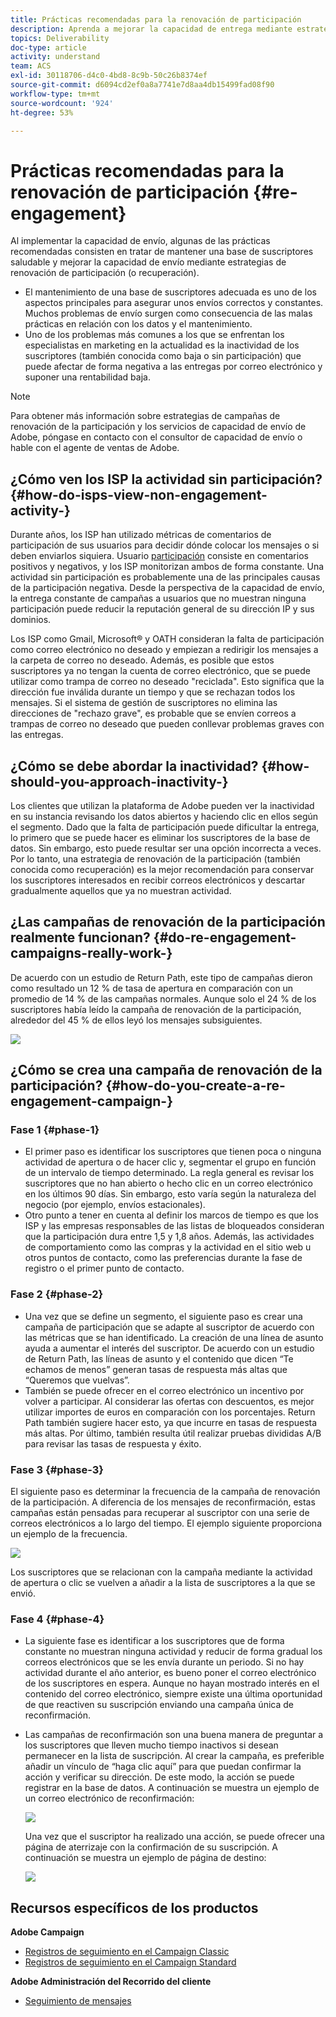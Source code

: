 ```yaml
---
title: Prácticas recomendadas para la renovación de participación
description: Aprenda a mejorar la capacidad de entrega mediante estrategias de renovación de la participación.
topics: Deliverability
doc-type: article
activity: understand
team: ACS
exl-id: 30118706-d4c0-4bd8-8c9b-50c26b8374ef
source-git-commit: d6094cd2ef0a8a7741e7d8aa4db15499fad08f90
workflow-type: tm+mt
source-wordcount: '924'
ht-degree: 53%

---
```


# Prácticas recomendadas para la renovación de participación {#re-engagement}

Al implementar la capacidad de envío, algunas de las prácticas recomendadas consisten en tratar de mantener una base de suscriptores saludable y mejorar la capacidad de envío mediante estrategias de renovación de participación (o recuperación).

* El mantenimiento de una base de suscriptores adecuada es uno de los aspectos principales para asegurar unos envíos correctos y constantes. Muchos problemas de envío surgen como consecuencia de las malas prácticas en relación con los datos y el mantenimiento.
* Uno de los problemas más comunes a los que se enfrentan los especialistas en marketing en la actualidad es la inactividad de los suscriptores (también conocida como baja o sin participación) que puede afectar de forma negativa a las entregas por correo electrónico y suponer una rentabilidad baja.

>[!NOTE]
>
>Para obtener más información sobre estrategias de campañas de renovación de la participación y los servicios de capacidad de envío de Adobe, póngase en contacto con el consultor de capacidad de envío o hable con el agente de ventas de Adobe.

## ¿Cómo ven los ISP la actividad sin participación? {#how-do-isps-view-non-engagement-activity-}

Durante años, los ISP han utilizado métricas de comentarios de participación de sus usuarios para decidir dónde colocar los mensajes o si deben enviarlos siquiera. Usuario [participación](/help/engagement.md) consiste en comentarios positivos y negativos, y los ISP monitorizan ambos de forma constante. Una actividad sin participación es probablemente una de las principales causas de la participación negativa. Desde la perspectiva de la capacidad de envío, la entrega constante de campañas a usuarios que no muestran ninguna participación puede reducir la reputación general de su dirección IP y sus dominios.

Los ISP como Gmail, Microsoft® y OATH consideran la falta de participación como correo electrónico no deseado y empiezan a redirigir los mensajes a la carpeta de correo no deseado. Además, es posible que estos suscriptores ya no tengan la cuenta de correo electrónico, que se puede utilizar como trampa de correo no deseado &quot;reciclada&quot;. Esto significa que la dirección fue inválida durante un tiempo y que se rechazan todos los mensajes. Si el sistema de gestión de suscriptores no elimina las direcciones de &quot;rechazo grave&quot;, es probable que se envíen correos a trampas de correo no deseado que pueden conllevar problemas graves con las entregas.

## ¿Cómo se debe abordar la inactividad? {#how-should-you-approach-inactivity-}

Los clientes que utilizan la plataforma de Adobe pueden ver la inactividad en su instancia revisando los datos abiertos y haciendo clic en ellos según el segmento. Dado que la falta de participación puede dificultar la entrega, lo primero que se puede hacer es eliminar los suscriptores de la base de datos. Sin embargo, esto puede resultar ser una opción incorrecta a veces. Por lo tanto, una estrategia de renovación de la participación (también conocida como recuperación) es la mejor recomendación para conservar los suscriptores interesados en recibir correos electrónicos y descartar gradualmente aquellos que ya no muestran actividad.

## ¿Las campañas de renovación de la participación realmente funcionan? {#do-re-engagement-campaigns-really-work-}

De acuerdo con un estudio de Return Path, este tipo de campañas dieron como resultado un 12 % de tasa de apertura en comparación con un promedio de 14 % de las campañas normales. Aunque solo el 24 % de los suscriptores había leído la campaña de renovación de la participación, alrededor del 45 % de ellos leyó los mensajes subsiguientes.

![](../../help/assets/deliverability_implementation_1.png)

## ¿Cómo se crea una campaña de renovación de la participación? {#how-do-you-create-a-re-engagement-campaign-}

### Fase 1 {#phase-1}

* El primer paso es identificar los suscriptores que tienen poca o ninguna actividad de apertura o de hacer clic y, segmentar el grupo en función de un intervalo de tiempo determinado. La regla general es revisar los suscriptores que no han abierto o hecho clic en un correo electrónico en los últimos 90 días. Sin embargo, esto varía según la naturaleza del negocio (por ejemplo, envíos estacionales).
* Otro punto a tener en cuenta al definir los marcos de tiempo es que los ISP y las empresas responsables de las listas de bloqueados consideran que la participación dura entre 1,5 y 1,8 años. Además, las actividades de comportamiento como las compras y la actividad en el sitio web u otros puntos de contacto, como las preferencias durante la fase de registro o el primer punto de contacto.

### Fase 2 {#phase-2}

* Una vez que se define un segmento, el siguiente paso es crear una campaña de participación que se adapte al suscriptor de acuerdo con las métricas que se han identificado. La creación de una línea de asunto ayuda a aumentar el interés del suscriptor. De acuerdo con un estudio de Return Path, las líneas de asunto y el contenido que dicen “Te echamos de menos” generan tasas de respuesta más altas que “Queremos que vuelvas”.
* También se puede ofrecer en el correo electrónico un incentivo por volver a participar. Al considerar las ofertas con descuentos, es mejor utilizar importes de euros en comparación con los porcentajes. Return Path también sugiere hacer esto, ya que incurre en tasas de respuesta más altas. Por último, también resulta útil realizar pruebas divididas A/B para revisar las tasas de respuesta y éxito.

### Fase 3 {#phase-3}

El siguiente paso es determinar la frecuencia de la campaña de renovación de la participación. A diferencia de los mensajes de reconfirmación, estas campañas están pensadas para recuperar al suscriptor con una serie de correos electrónicos a lo largo del tiempo. El ejemplo siguiente proporciona un ejemplo de la frecuencia.

![](../../help/assets/deliverability_implementation_2.png)

Los suscriptores que se relacionan con la campaña mediante la actividad de apertura o clic se vuelven a añadir a la lista de suscriptores a la que se envió.

### Fase 4 {#phase-4}

* La siguiente fase es identificar a los suscriptores que de forma constante no muestran ninguna actividad y reducir de forma gradual los correos electrónicos que se les envía durante un periodo. Si no hay actividad durante el año anterior, es bueno poner el correo electrónico de los suscriptores en espera. Aunque no hayan mostrado interés en el contenido del correo electrónico, siempre existe una última oportunidad de que reactiven su suscripción enviando una campaña única de reconfirmación.
* Las campañas de reconfirmación son una buena manera de preguntar a los suscriptores que lleven mucho tiempo inactivos si desean permanecer en la lista de suscripción. Al crear la campaña, es preferible añadir un vínculo de “haga clic aquí” para que puedan confirmar la acción y verificar su dirección. De este modo, la acción se puede registrar en la base de datos. A continuación se muestra un ejemplo de un correo electrónico de reconfirmación:

   ![](../../help/assets/deliverability_implementation_3.png)

   Una vez que el suscriptor ha realizado una acción, se puede ofrecer una página de aterrizaje con la confirmación de su suscripción. A continuación se muestra un ejemplo de página de destino:

   ![](../../help/assets/deliverability_implementation_4.png)

## Recursos específicos de los productos

**Adobe Campaign**

* [Registros de seguimiento en el Campaign Classic](https://experienceleague.adobe.com/docs/campaign-classic/using/sending-messages/monitoring-deliveries/delivery-dashboard.html#tracking-logs)
* [Registros de seguimiento en el Campaign Standard](https://experienceleague.adobe.com/docs/campaign-standard/using/testing-and-sending/sending-and-tracking-messages/tracking-messages.html#tracking-logs)

**Adobe Administración del Recorrido del cliente**

* [Seguimiento de mensajes](https://experienceleague.adobe.com/docs/journey-optimizer/using/reporting/message-tracking.html?lang=es)
